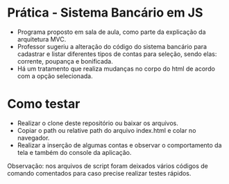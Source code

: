 # Prática - Sistema Bancário em JS
- Programa proposto em sala de aula, como parte da explicação da arquitetura MVC. 
- Professor sugeriu a alteração do código do sistema bancário para cadastrar e listar diferentes tipos de contas para seleção, sendo elas: corrente, poupança e bonificada. 
- Há um tratamento que realiza mudanças no corpo do html de acordo com a opção selecionada. 

# Como testar
* Realizar o clone deste repositório ou baixar os arquivos.
* Copiar o path ou relative path do arquivo index.html e colar no navegador.
* Realizar a inserção de algumas contas e observar o comportamento da tela e também do console da aplicação.

Observação: nos arquivos de script foram deixados vários códigos de comando comentados para caso precise realizar testes rápidos. 
